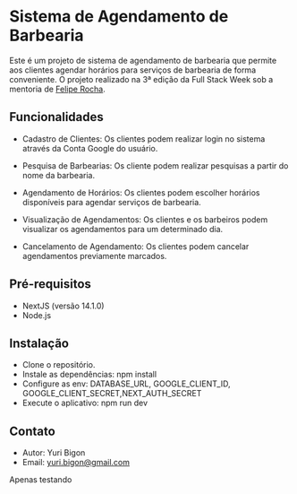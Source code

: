 # Sistema de Agendamento de Barbearia

Este é um projeto de sistema de agendamento de barbearia que permite aos clientes agendar horários para serviços de barbearia de forma conveniente.
O projeto realizado na 3ª edição da Full Stack Week sob a mentoria de [Felipe Rocha](https://github.com/felipemotarocha).

## Funcionalidades
- Cadastro de Clientes: Os clientes podem realizar login no sistema através da Conta Google do usuário.

- Pesquisa de Barbearias: Os cliente podem realizar pesquisas a partir do nome da barbearia.

- Agendamento de Horários: Os clientes podem escolher horários disponíveis para agendar serviços de barbearia.

- Visualização de Agendamentos: Os clientes e os barbeiros podem visualizar os agendamentos para um determinado dia.

- Cancelamento de Agendamento: Os clientes podem cancelar agendamentos previamente marcados.

## Pré-requisitos
- NextJS (versão 14.1.0)
- Node.js

## Instalação
- Clone o repositório.
- Instale as dependências: npm install
- Configure as env: DATABASE_URL, GOOGLE_CLIENT_ID, GOOGLE_CLIENT_SECRET,NEXT_AUTH_SECRET
- Execute o aplicativo: npm run dev

## Contato
- Autor: Yuri Bigon
- Email: yuri.bigon@gmail.com


Apenas testando